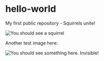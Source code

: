 # hello-world
My first public repository - Squirrels unite!

![You should see a squirrel](https://upload.wikimedia.org/wikipedia/commons/6/68/Goldmantelziesel.jpg)

Another test image here:

![You should see something here. Invisible!](https://github.com/RollingSquirrel/gitexample/blob/master/negativeCycleUpload.png)
